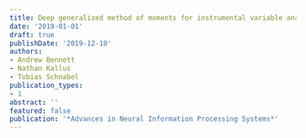 ```yaml
---
title: Deep generalized method of moments for instrumental variable analysis
date: '2019-01-01'
draft: true
publishDate: '2019-12-10'
authors:
- Andrew Bennett
- Nathan Kallus
- Tobias Schnabel
publication_types:
- 1
abstract: ''
featured: false
publication: '*Advances in Neural Information Processing Systems*'
---
```


